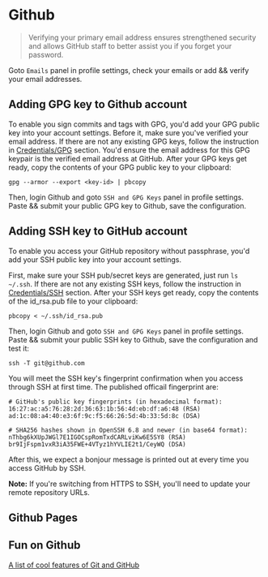 # Github

> Verifying your primary email address ensures strengthened security and allows GitHub staff to better assist you if you forget your password.

Goto `Emails` panel in profile settings, check your emails or add && verify your email addresses.

## Adding GPG key to Github account

To enable you sign commits and tags with GPG, you'd add your GPG public key into your account settings. Before it, make sure you've verified your email address. If there are not any existing GPG keys, follow the instruction in [Credentials/GPG](../Credentials/README.html#GPG) section. You'd ensure the email address for this GPG keypair is the verified email address at GitHub. After your GPG keys get ready, copy the contents of your GPG public key to your clipboard:

    gpg --armor --export <key-id> | pbcopy

Then, login Github and goto `SSH and GPG Keys` panel in profile settings. Paste && submit your public GPG key to Github, save the configuration.

## Adding SSH key to GitHub account

To enable you access your GitHub repository without passphrase, you'd add your SSH public key into your account settings.

First, make sure your SSH pub/secret keys are generated, just run `ls ~/.ssh`. If there are not any existing SSH keys, follow the instruction in [Credentials/SSH](../Credentials/README.html#SSH) section. After your SSH keys get ready, copy the contents of the id_rsa.pub file to your clipboard:

    pbcopy < ~/.ssh/id_rsa.pub

Then, login Github and goto `SSH and GPG Keys` panel in profile settings. Paste && submit your public SSH key to Github, save the configuration and test it:

    ssh -T git@github.com

You will meet the SSH key's fingerprint confirmation when you access through SSH at first time. The published officail fingerprint are:

    # GitHub's public key fingerprints (in hexadecimal format):
    16:27:ac:a5:76:28:2d:36:63:1b:56:4d:eb:df:a6:48 (RSA)
    ad:1c:08:a4:40:e3:6f:9c:f5:66:26:5d:4b:33:5d:8c (DSA)
       
    # SHA256 hashes shown in OpenSSH 6.8 and newer (in base64 format):
    nThbg6kXUpJWGl7E1IGOCspRomTxdCARLviKw6E5SY8 (RSA)
    br9IjFspm1vxR3iA35FWE+4VTyz1hYVLIE2t1/CeyWQ (DSA)

After this, we expect a bonjour message is printed out at every time you access GitHub by SSH.

**Note:** If you're switching from HTTPS to SSH, you'll need to update your remote repository URLs.

## Github Pages

## Fun on Github

[A list of cool features of Git and GitHub](http://git.io/sheet)


